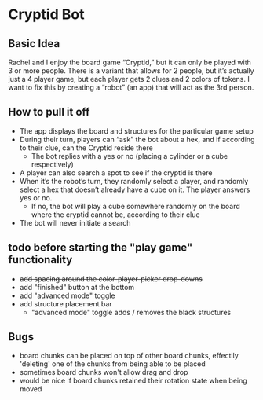 # Cryptid Bot

## Basic Idea
Rachel and I enjoy the board game “Cryptid,” but it can only be played with 3 or more people. There is a variant that allows for 2 people, but it’s actually just a 4 player game, but each player gets 2 clues and 2 colors of tokens. I want to fix this by creating a “robot” (an app) that will act as the 3rd person.

## How to pull it off
- The app displays the board and structures for the particular game setup
- During their turn, players can “ask” the bot about a hex, and if according to their clue, can the Cryptid reside there
  - The bot replies with a yes or no (placing a cylinder or a cube respectively)
- A player can also search a spot to see if the cryptid is there
- When it’s the robot’s turn, they randomly select a player, and randomly select a hex that doesn’t already have a cube on it. The player answers yes or no.
  - If no, the bot will play a cube somewhere randomly on the board where the cryptid cannot be, according to their clue
- The bot will never initiate a search

## todo before starting the "play game" functionality
- ~~add spacing around the color-player-picker drop-downs~~
- add "finished" button at the bottom
- add "advanced mode" toggle
- add structure placement bar
  - "advanced mode" toggle adds / removes the black structures

## Bugs
- board chunks can be placed on top of other board chunks, effectily 'deleting' one of the chunks from being able to be placed
- sometimes board chunks won't allow drag and drop
- would be nice if board chunks retained their rotation state when being moved

